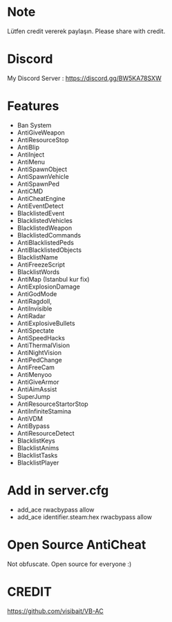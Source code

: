 # Note
Lütfen credit vererek paylaşın.
Please share with credit.

# Discord
My Discord Server : https://discord.gg/BW5KA78SXW

# Features
+ Ban System
+ AntiGiveWeapon
+ AntiResourceStop 
+ AntiBlip 
+ AntiInject 
+ AntiMenu
+ AntiSpawnObject
+ AntiSpawnVehicle
+ AntiSpawnPed 
+ AntiCMD 
+ AntiCheatEngine 
+ AntiEventDetect
+ BlacklistedEvent
+ BlacklistedVehicles
+ BlacklistedWeapon
+ BlacklistedCommands
+ AntiBlacklistedPeds
+ AntiBlacklistedObjects
+ BlacklistName
+ AntiFreezeScript
+ BlacklistWords
+ AntiMap (Istanbul kur fix)
+ AntiExplosionDamage
+ AntiGodMode
+ AntiRagdoll,
+ AntiInvisible
+ AntiRadar
+ AntiExplosiveBullets
+ AntiSpectate
+ AntiSpeedHacks
+ AntiThermalVision
+ AntiNightVision
+ AntiPedChange
+ AntiFreeCam
+ AntiMenyoo
+ AntiGiveArmor
+ AntiAimAssist
+ SuperJump
+ AntiResourceStartorStop
+ AntiInfiniteStamina
+ AntiVDM
+ AntiBypass
+ AntiResourceDetect
+ BlacklistKeys
+ BlacklistAnims
+ BlacklistTasks
+ BlacklistPlayer

# Add in server.cfg

+ add_ace rwacbypass allow 
+ add_ace identifier.steam:hex rwacbypass allow


# Open Source AntiCheat
Not obfuscate. Open source for everyone :)

# CREDIT

https://github.com/visibait/VB-AC
